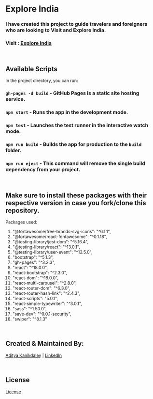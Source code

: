 # Explore India

### I have created this project to guide travelers and foreigners who are looking to Visit and Explore India. <br>

### Visit : [Explore India](https://adityakanikdaley.github.io/ExploreIndia/)

<br>

## Available Scripts

In the project directory, you can run: <br>

### `gh-pages -d build` - GitHub Pages is a static site hosting service.
### `npm start` - Runs the app in the development mode.
### `npm test` - Launches the test runner in the interactive watch mode.
### `npm run build` - Builds the app for production to the `build` folder.
### `npm run eject` - This command will remove the single build dependency from your project.

<br>

## Make sure to install these packages with their respective version in case you fork/clone this repository.
Packages used:
1.    "@fortawesome/free-brands-svg-icons": "^6.1.1",
2.    "@fortawesome/react-fontawesome": "^0.1.18",
3.    "@testing-library/jest-dom": "^5.16.4",
4.    "@testing-library/react": "^13.0.1",
5.    "@testing-library/user-event": "^13.5.0",
6.    "bootstrap": "^5.1.3",
7.    "gh-pages": "^3.2.3",
8.    "react": "^18.0.0",
9.    "react-bootstrap": "^2.3.0",
10.   "react-dom": "^18.0.0",
11.   "react-multi-carousel": "^2.8.0",
12.   "react-router-dom": "^6.3.0",
13.   "react-router-hash-link": "^2.4.3",
14.   "react-scripts": "5.0.1",
15.   "react-simple-typewriter": "^3.0.1",
16.   "sass": "^1.50.0",
17.   "save-dev": "^0.0.1-security",
18.   "swiper": "^8.1.3"

<br>

## Created & Maintained By:
[Aditya Kanikdaley](https://github.com/AdityaKanikdaley) | [LinkedIn](https://www.linkedin.com/in/aditya-kanikdaley-471452190/)

<br>

## License 
[License](https://github.com/AdityaKanikdaley/ExploreIndia/blob/master/LICENSE)
